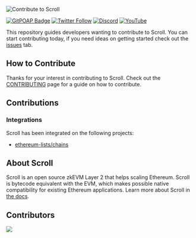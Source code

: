 ![Contribute to Scroll](./assets/banner.png)

[![GitPOAP Badge](https://public-api.gitpoap.io/v1/repo/scroll-tech/contribute-to-scroll/badge)](https://www.gitpoap.io/gp/1057)
[![Twitter Follow](https://img.shields.io/twitter/follow/Scroll_ZKP?style=social)](https://twitter.com/Scroll_ZKP)
[![Discord](https://img.shields.io/discord/984015101017346058?color=%235865F2&label=Discord&logo=discord&logoColor=%23fff)](https://discord.gg/scroll)
[![YouTube](https://img.shields.io/youtube/channel/subscribers/UCjt8bzVFNTNcUq0UwDyyUQQ)](https://www.youtube.com/@Scroll_ZKP)

This repository guides developers wanting to contribute to Scroll. You can start contributing today, if you need ideas on getting started check out the [issues](https://github.com/scroll-tech/contribute/issues) tab.

## How to Contribute

Thanks for your interest in contributing to Scroll. Check out the [CONTRIBUTING](https://github.com/scroll-tech/contribute/blob/main/CONTRIBUTING.md) page for a guide on how to contribute.

## Contributions

### Integrations

Scroll has been integrated on the following projects:

- [ethereum-lists/chains](https://github.com/ethereum-lists/chains/)

## About Scroll

Scroll is an open source zkEVM Layer 2 that helps scaling Ethereum. Scroll is bytecode equivalent with the EVM, which makes possible native compatibility for existing Ethereum applications. Learn more about Scroll in [the docs](https://docs.scroll.io/).

## Contributors
<a href="https://github.com/scroll-tech/contribute-to-scroll/graphs/contributors">
  <img src="https://contrib.rocks/image?repo=scroll-tech/contribute-to-scroll" />
</a>
